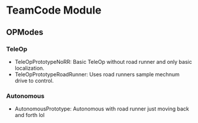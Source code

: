 # TeamCode Module

## OPModes

### TeleOp
- TeleOpPrototypeNoRR: Basic TeleOp without road runner and only basic localization.
- TeleOpPrototypeRoadRunner: Uses road runners sample mechnum drive to control.

### Autonomous
- AutonomousPrototype: Autonomous with road runner just moving back and forth lol
